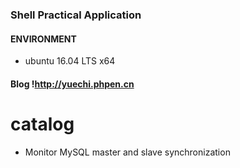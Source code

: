 ### Shell Practical Application
#### ENVIRONMENT
- ubuntu 16.04 LTS x64
#### Blog !http://yuechi.phpen.cn
# catalog
- Monitor MySQL master and slave synchronization